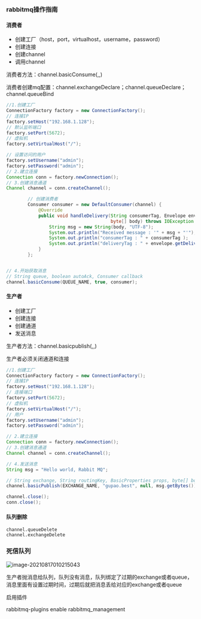 ### rabbitmq操作指南





#### 消费者

- 创建工厂（host，port，virtualhost，username，password）
- 创建连接
- 创建channel
- 调用channel

消费者方法：channel.basicConsume(,,)

消费者创建mq配置：channel.exchangeDeclare；channel.queueDeclare；channel.queueBind

```java
//1.创建工厂
ConnectionFactory factory = new ConnectionFactory();
// 连接IP
factory.setHost("192.168.1.128");
// 默认监听端口
factory.setPort(5672);
// 虚拟机
factory.setVirtualHost("/");

// 设置访问的用户
factory.setUsername("admin");
factory.setPassword("admin");
// 2.建立连接
Connection conn = factory.newConnection();
// 3.创建消息通道
Channel channel = conn.createChannel();

        // 创建消费者
        Consumer consumer = new DefaultConsumer(channel) {
            @Override
            public void handleDelivery(String consumerTag, Envelope envelope, AMQP.BasicProperties properties,
                                       byte[] body) throws IOException {
                String msg = new String(body, "UTF-8");
                System.out.println("Received message : '" + msg + "'");
                System.out.println("consumerTag : " + consumerTag );
                System.out.println("deliveryTag : " + envelope.getDeliveryTag() );
            }
        };


// 4.开始获取消息
// String queue, boolean autoAck, Consumer callback
channel.basicConsume(QUEUE_NAME, true, consumer);
```





#### 生产者

- 创建工厂
- 创建连接
- 创建通道
- 发送消息

生产者方法：channel.basicpublish(,,)

生产者必须关闭通道和连接

```java
//1.创建工厂
ConnectionFactory factory = new ConnectionFactory();
// 连接IP
factory.setHost("192.168.1.128");
// 连接端口
factory.setPort(5672);
// 虚拟机
factory.setVirtualHost("/");
// 用户
factory.setUsername("admin");
factory.setPassword("admin");

// 2.建立连接
Connection conn = factory.newConnection();
// 3.创建消息通道
Channel channel = conn.createChannel();

// 4.发送消息
String msg = "Hello world, Rabbit MQ";

// String exchange, String routingKey, BasicProperties props, byte[] body
channel.basicPublish(EXCHANGE_NAME, "gupao.best", null, msg.getBytes());

channel.close();
conn.close();
```



#### 队列删除

```
channel.queueDelete
channel.exchangeDelete
```



### 死信队列

![image-20210817010215043](C:\Users\admin\AppData\Roaming\Typora\typora-user-images\image-20210817010215043.png)

生产者抛消息给队列，队列没有消息，队列绑定了过期的exchange或者queue，消息里面有设置过期时间，过期后就把消息丢给对应的exchange或者queue

启用插件

rabbitmq-plugins enable rabbitmq_management